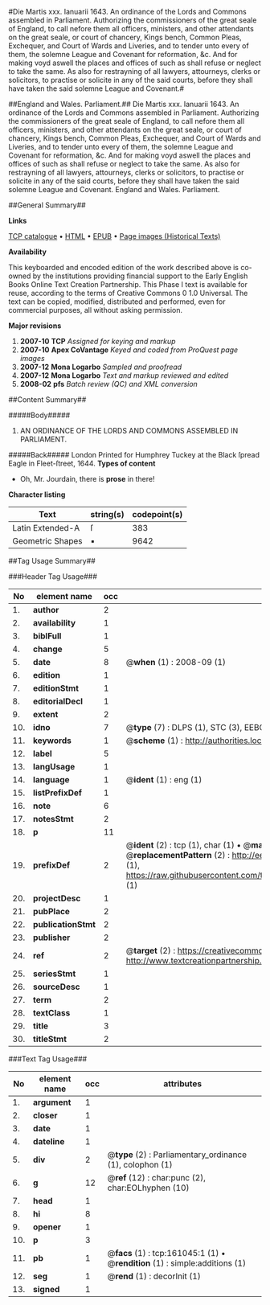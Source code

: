 #Die Martis xxx. Ianuarii 1643. An ordinance of the Lords and Commons assembled in Parliament. Authorizing the commissioners of the great seale of England, to call nefore them all officers, ministers, and other attendants on the great seale, or court of chancery, Kings bench, Common Pleas, Exchequer, and Court of Wards and Liveries, and to tender unto every of them, the solemne League and Covenant for reformation, &c. And for making voyd aswell the places and offices of such as shall refuse or neglect to take the same. As also for restrayning of all lawyers, attourneys, clerks or solicitors, to practise or solicite in any of the said courts, before they shall have taken the said solemne League and Covenant.#

##England and Wales. Parliament.##
Die Martis xxx. Ianuarii 1643. An ordinance of the Lords and Commons assembled in Parliament. Authorizing the commissioners of the great seale of England, to call nefore them all officers, ministers, and other attendants on the great seale, or court of chancery, Kings bench, Common Pleas, Exchequer, and Court of Wards and Liveries, and to tender unto every of them, the solemne League and Covenant for reformation, &c. And for making voyd aswell the places and offices of such as shall refuse or neglect to take the same. As also for restrayning of all lawyers, attourneys, clerks or solicitors, to practise or solicite in any of the said courts, before they shall have taken the said solemne League and Covenant.
England and Wales. Parliament.

##General Summary##

**Links**

[TCP catalogue](http://www.ota.ox.ac.uk/tcp/)  • 
[HTML](http://tei.it.ox.ac.uk/tcp/Texts-HTML/free/A83/A83018.html)  • 
[EPUB](http://tei.it.ox.ac.uk/tcp/Texts-EPUB/free/A83/A83018.epub) • 
[Page images (Historical Texts)](https://data.historicaltexts.jisc.ac.uk/view?pubId=eebo-99870679e&pageId=eebo-99870679e-161045-1)

**Availability**

This keyboarded and encoded edition of the
	       work described above is co-owned by the institutions
	       providing financial support to the Early English Books
	       Online Text Creation Partnership. This Phase I text is
	       available for reuse, according to the terms of Creative
	       Commons 0 1.0 Universal. The text can be copied,
	       modified, distributed and performed, even for
	       commercial purposes, all without asking permission.

**Major revisions**

1. __2007-10__ __TCP__ *Assigned for keying and markup*
1. __2007-10__ __Apex CoVantage__ *Keyed and coded from ProQuest page images*
1. __2007-12__ __Mona Logarbo__ *Sampled and proofread*
1. __2007-12__ __Mona Logarbo__ *Text and markup reviewed and edited*
1. __2008-02__ __pfs__ *Batch review (QC) and XML conversion*

##Content Summary##

#####Body#####

1. AN ORDINANCE OF THE LORDS AND COMMONS ASSEMBLED IN PARLIAMENT.

#####Back#####
London Printed for Humphrey Tuckey at the Black ſpread Eagle in Fleet-ſtreet, 1644.
**Types of content**

  * Oh, Mr. Jourdain, there is **prose** in there!

**Character listing**


|Text|string(s)|codepoint(s)|
|---|---|---|
|Latin Extended-A|ſ|383|
|Geometric Shapes|▪|9642|

##Tag Usage Summary##

###Header Tag Usage###

|No|element name|occ|attributes|
|---|---|---|---|
|1.|__author__|2||
|2.|__availability__|1||
|3.|__biblFull__|1||
|4.|__change__|5||
|5.|__date__|8| @__when__ (1) : 2008-09 (1)|
|6.|__edition__|1||
|7.|__editionStmt__|1||
|8.|__editorialDecl__|1||
|9.|__extent__|2||
|10.|__idno__|7| @__type__ (7) : DLPS (1), STC (3), EEBO-CITATION (1), PROQUEST (1), VID (1)|
|11.|__keywords__|1| @__scheme__ (1) : http://authorities.loc.gov/ (1)|
|12.|__label__|5||
|13.|__langUsage__|1||
|14.|__language__|1| @__ident__ (1) : eng (1)|
|15.|__listPrefixDef__|1||
|16.|__note__|6||
|17.|__notesStmt__|2||
|18.|__p__|11||
|19.|__prefixDef__|2| @__ident__ (2) : tcp (1), char (1)  •  @__matchPattern__ (2) : ([0-9\-]+):([0-9IVX]+) (1), (.+) (1)  •  @__replacementPattern__ (2) : http://eebo.chadwyck.com/downloadtiff?vid=$1&page=$2 (1), https://raw.githubusercontent.com/textcreationpartnership/Texts/master/tcpchars.xml#$1 (1)|
|20.|__projectDesc__|1||
|21.|__pubPlace__|2||
|22.|__publicationStmt__|2||
|23.|__publisher__|2||
|24.|__ref__|2| @__target__ (2) : https://creativecommons.org/publicdomain/zero/1.0/ (1), http://www.textcreationpartnership.org/docs/. (1)|
|25.|__seriesStmt__|1||
|26.|__sourceDesc__|1||
|27.|__term__|2||
|28.|__textClass__|1||
|29.|__title__|3||
|30.|__titleStmt__|2||


###Text Tag Usage###

|No|element name|occ|attributes|
|---|---|---|---|
|1.|__argument__|1||
|2.|__closer__|1||
|3.|__date__|1||
|4.|__dateline__|1||
|5.|__div__|2| @__type__ (2) : Parliamentary_ordinance (1), colophon (1)|
|6.|__g__|12| @__ref__ (12) : char:punc (2), char:EOLhyphen (10)|
|7.|__head__|1||
|8.|__hi__|8||
|9.|__opener__|1||
|10.|__p__|3||
|11.|__pb__|1| @__facs__ (1) : tcp:161045:1 (1)  •  @__rendition__ (1) : simple:additions (1)|
|12.|__seg__|1| @__rend__ (1) : decorInit (1)|
|13.|__signed__|1||
